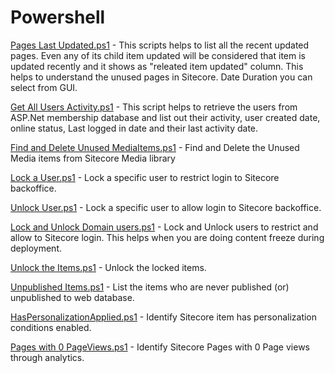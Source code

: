 # Powershell

[Pages Last Updated.ps1](https://github.com/prabhu-ranganathan/Powershell/blob/main/scripts/Pages%20Last%20Updated.ps1) - This scripts helps to list all the recent updated pages. Even any of its child item updated will be considered that item is updated recently and it shows as "releated item updated" column. This helps to understand the unused pages in Sitecore. Date Duration you can select from GUI.

[Get All Users Activity.ps1](https://github.com/prabhu-ranganathan/Powershell/blob/main/scripts/Get%20All%20Users%20Activity.ps1) - This script helps to retrieve the users from ASP.Net membership database and list out their activity, user created date, online status, Last logged in date and their last activity date.

[Find and Delete Unused MediaItems.ps1](https://github.com/prabhu-ranganathan/Powershell/blob/main/scripts/Find%20and%20Delete%20Unused%20MediaItems.ps1) - Find and Delete the Unused Media items from Sitecore Media library

[Lock a User.ps1](https://github.com/prabhu-ranganathan/Powershell/blob/main/scripts/Lock%20a%20User.ps1) - Lock a specific user to restrict login to Sitecore backoffice.

[Unlock User.ps1](https://github.com/prabhu-ranganathan/Powershell/blob/main/scripts/Unlock%20User.ps1) - Lock a specific user to allow login to Sitecore backoffice.

[Lock and Unlock Domain users.ps1](https://github.com/prabhu-ranganathan/Powershell/blob/main/scripts/Lock%20and%20Unlock%20Domain%20users.ps1) - Lock and Unlock users to restrict and allow to Sitecore login. This helps when you are doing content freeze during deployment.

[Unlock the Items.ps1](https://github.com/prabhu-ranganathan/Powershell/blob/main/scripts/Unlock%20the%20Items.ps1) - Unlock the locked items.

[Unpublished Items.ps1](https://github.com/prabhu-ranganathan/Powershell/blob/main/scripts/Unpublsihed%20Items.ps1) - List the items who are never published (or) unpublished to web database.

[HasPersonalizationApplied.ps1](https://github.com/prabhu-ranganathan/Powershell/blob/main/scripts/HasPersonalizationApplied.ps1) - Identify Sitecore item has personalization conditions enabled.

[Pages with 0 PageViews.ps1](https://github.com/prabhu-ranganathan/Powershell/blob/main/scripts/Pages%20with%200%20PageViews.ps1) - Identify Sitecore Pages with 0 Page views through analytics.
